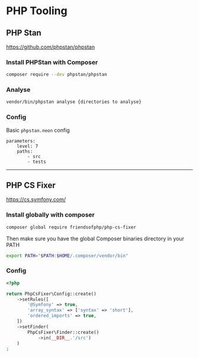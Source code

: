 # PHP Tooling

## PHP Stan

https://github.com/phpstan/phpstan

### Install PHPStan with Composer

```bash
composer require --dev phpstan/phpstan
```

### Analyse

```bash
vendor/bin/phpstan analyse {directories to analyse}
```

### Config

Basic `phpstan.neon` config

```neon
parameters:
    level: 7
    paths:
        - src
        - tests
```

--- 

## PHP CS Fixer

https://cs.symfony.com/

### Install globally with composer

```bash
composer global require friendsofphp/php-cs-fixer
```

Then make sure you have the global Composer binaries directory in your PATH

```bash
export PATH="$PATH:$HOME/.composer/vendor/bin"
```

### Config

```php
<?php

return PhpCsFixer\Config::create()
    ->setRules([
        '@Symfony' => true,
        'array_syntax' => ['syntax' => 'short'],
        'ordered_imports' => true,
    ])
    ->setFinder(
        PhpCsFixer\Finder::create()
            ->in(__DIR__.'/src')
    )
;
```
